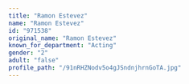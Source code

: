 ```yaml
---
title: "Ramon Estevez"
name: "Ramon Estevez"
id: "971538"
original_name: "Ramon Estevez"
known_for_department: "Acting"
gender: "2"
adult: "false"
profile_path: "/91nRHZNodv5o4gJSndnjhrnGoTA.jpg"
---
```

